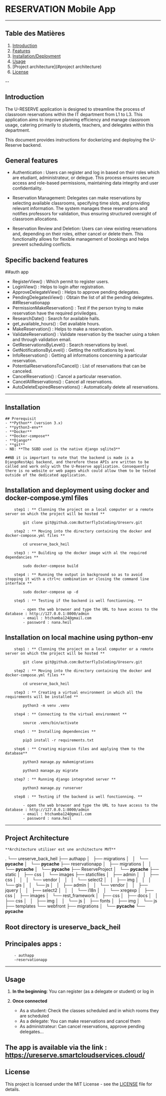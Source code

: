 # RESERVATION Mobile App


---

## Table des Matières
1. [Introduction](#introduction)
2. [Features](#features)
3. [Installation/Deployment](#installation)
4. [Usage](#usage)
5. [Project architecture](#project architecture)
6. [License](#license)

--


## Introduction

The U-RESERVE application is designed to streamline the process of classroom reservations within the IT department from L1 to L3. This application aims to improve planning efficiency and manage classroom usage, catering primarily to students, teachers, and delegates within this department.

This document provides instructions for dockerizing and deploying the U-Reserve backend.

## General features
- Authentication : Users can register and log in based on their roles which are etudiant, administrateur, or delegue.
This process ensures secure access and role-based permissions, maintaining data integrity and user confidentiality.

- Reservation Management: Delegates can make reservations by selecting available classrooms, specifying time slots, and providing relevant information.
 The system manages these reservations and notifies professors for validation, thus ensuring structured oversight of classroom allocations.
 
- Reservation Review and Deletion: Users can view existing reservations and, depending on their roles, either cancel or delete them. This functionality allows for flexible management of bookings and helps prevent scheduling conflicts.

## Specific backend features
##auth app

   - RegisterView() : Which permit to register users.
   - LoginView() : Helps to login after registration.
   - ApproveDelegateView() : Helps to approve pending delegates.
   - PendingDelegatesView() : Obtain the list of all the pending delegates.
##Reservationapp
   - PermissionMakeReservation() : Test if the person trying to make reservation have the required priviledges.
   - ResearchDate() : Search for available halls.
   - get_available_hours() : Get available hours.
   - MakeReservation() : Helps to make a reservation.
   - ValidateReservation() : Validate reservation by the teacher using a token and through validation email.
   - GetReservationsByLevel() : Search reservations by level.
   - GetNotificationsByLevel() : Getting the notifications by level.
   - InfoReservation() : Getting all informations concerning a particular reservation.
   - PotentialReservationsToCancel() : List of reservations that can be canceled.
   - CancelReservation() : Cancel a particular reservation.
   - CancelAllReservations() : Cancel all reservations.
   - AutoDeleteExpiredReservations() : Automatically delete all reservations.
---

## Installation

    ## Prerequisit
    - **Python** (version 3.x)
    - **python3-env**
    - **Docker**
    - **Docker-compose**
    - **Django**
    - **git**
    - NB: **The SGBD used is the native django sqlite3**
    
    ##NB it is important to note that the backend is made is a DjangoRestApi backend, and therefore these APIs are written to be called and work only with the U-Reserve application. Consequently there is no website or web pages which could allow them to be tested outside of the dedicated application.
    
## Installation and deployment using docker and docker-compose.yml files
        step1 : ** Clonning the project on a local computer or a remote server on which the project will be hosted **
        
            git clone git@github.com:ButterflyIsCoding/Ureserv.git
            
        step2 : ** Moving into the directory containing the docker and docker-compose.yml files **
        
            cd ureserve_back_heil
            
        step3 : ** Building up the docker image with al the required dependancies **
        
            sudo docker-compose build
            
        step4 : ** Running the output in background so as to avoid stopping it with a ctrl+c combination or closing the command line interface **
        
            sudo docker-compose up -d 
            
        step5 : ** Testing if the backend is well fonctionning. **
            
            - open the web browser and type the URL to have access to the database : http://127.0.0.1:8000/admin
            - email : htchamba124@gmail.com
            - password : nana.heil
            
            
## Installation on local machine using python-env
        step1 : ** Clonning the project on a local computer or a remote server on which the project will be hosted **
        
            git clone git@github.com:ButterflyIsCoding/Ureserv.git
            
        step2 : ** Moving into the directory containing the docker and docker-compose.yml files **
        
            cd ureserve_back_heil
            
        step3 : ** Creating a virtual environment in which all the requirements will be installed **
            
            python3 -m venv .venv
            
        step4 : ** Connecting to the virtual environment **
            
            source .venv/bin/activate
            
        step5 : ** Installing dependencies **
        
            pip3 install -r requirements.txt
            
        step6 : ** Creating migraion files and applying them to the database**
        
            python3 manage.py makemigrations
            
            python3 manage.py migrate
            
        step7 : ** Running django integrated server **
        
            python3 manage.py runserver
            
        step8 : ** Testing if the backend is well fonctionning. **
            
            - open the web browser and type the URL to have access to the database : http://127.0.0.1:8000/admin
            - email : htchamba124@gmail.com
            - password : nana.heil

        
---
## Project Architecture

    **Architecture utiliser est une architecture MVT**

.
└── ureserve_back_heil
    ├── authapp
    │   ├── migrations
    │   │   └── __pycache__
    │   └── __pycache__
    ├── reservationapp
    │   ├── migrations
    │   │   └── __pycache__
    │   └── __pycache__
    ├── ReserveProject
    │   └── __pycache__
    ├── static
    │   ├── css
    │   └── images
    ├── staticfiles
    │   ├── admin
    │   │   ├── css
    │   │   │   └── vendor
    │   │   │       └── select2
    │   │   ├── img
    │   │   │   └── gis
    │   │   └── js
    │   │       ├── admin
    │   │       └── vendor
    │   │           ├── jquery
    │   │           ├── select2
    │   │           │   └── i18n
    │   │           └── xregexp
    │   ├── css
    │   ├── images
    │   └── rest_framework
    │       ├── css
    │       ├── docs
    │       │   ├── css
    │       │   ├── img
    │       │   └── js
    │       ├── fonts
    │       ├── img
    │       └── js
    ├── templates
    └── webfront
        ├── migrations
        │   └── __pycache__
        └── __pycache__

   ## **Root directory is ureserve_back_heil**
   ## **Principales apps :**
        - authapp
        -reservationapp

---
## Usage
1. **In the beginning**:
    You can register (as a delegate or student) or log in
   
2. **Once connected**
    - As a student:
        Check the classes scheduled and in which rooms they are scheduled
    - As a delegate:
        You can make reservations and cancel them
    - As administrateur:
        Can cancel reservations, approve pending delegates...
        
        
## The app is available via the link : https://ureserve.smartcloudservices.cloud/
 
## License

This project is licensed under the MIT License - see the [LICENSE](LICENSE) file for details.


